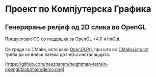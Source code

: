 # Проект по Компјутерска Графика
## Генерирање релјеф од 2D слика во OpenGL

Предуслови: ОС со поддршка за OpenGL >4.0 и [ImGui](https://github.com/ocornut/imgui/tree/v1.74).<br><br>
Се гради со CMake, исто како [OpenGLPrj](https://github.com/joksim/OpenGLPrj), при што во [CMakeLists.txt](https://github.com/neeznamm/heightmap-terrain-opengl/blob/1cbd6f069193fac59fe2eea3aea193ab87822283/CMakeLists.txt#L10) треба да се внесе патека до ImGui инсталацијата.

[https://github.com/neeznamm/heightmap-terrain-opengl/blob/main/demo.png]
